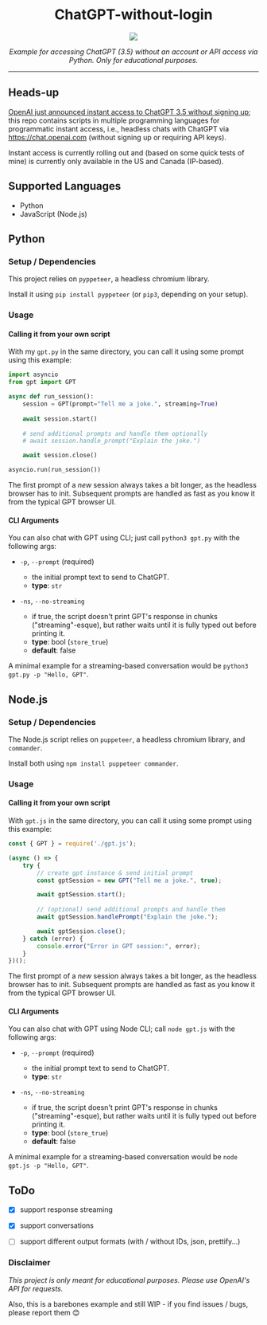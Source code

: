 <div align="center">
  <h1 align="center">ChatGPT-without-login</h1>
  <img src="https://github.com/mapluisch/Headless-ChatGPT/assets/31780571/c2f23c9d-4696-4ed1-a18a-12d2d7b05172">
  <p align="center"><em>Example for accessing ChatGPT (3.5) without an account or API access via Python. Only for educational purposes.</em></p>
</div>
<hr>

## Heads-up
[OpenAI just announced instant access to ChatGPT 3.5 without signing up](https://openai.com/blog/start-using-chatgpt-instantly); this repo contains scripts in multiple programming languages for programmatic instant access, i.e., headless chats with ChatGPT via https://chat.openai.com (without signing up or requiring API keys).

Instant access is currently rolling out and (based on some quick tests of mine) is currently only available in the US and Canada (IP-based).

## Supported Languages

- Python
- JavaScript (Node.js)

## Python

### Setup / Dependencies
This project relies on `pyppeteer`, a headless chromium library.

Install it using `pip install pyppeteer` (or `pip3`, depending on your setup).

### Usage

#### Calling it from your own script
With my `gpt.py` in the same directory, you can call it using some prompt using this example:
```python
import asyncio
from gpt import GPT

async def run_session():
    session = GPT(prompt="Tell me a joke.", streaming=True)
    
    await session.start() 
    
    # send additional prompts and handle them optionally
    # await session.handle_prompt("Explain the joke.")

    await session.close()

asyncio.run(run_session())
```

The first prompt of a *new* session always takes a bit longer, as the headless browser has to init. Subsequent prompts are handled as fast as you know it from the typical GPT browser UI.

#### CLI Arguments
You can also chat with GPT using CLI; just call `python3 gpt.py` with the following args:

- `-p`, `--prompt` (required)
  - the initial prompt text to send to ChatGPT.
  - **type**: `str`
  
- `-ns`, `--no-streaming`
  - if true, the script doesn't print GPT's response in chunks ("streaming"-esque), but rather waits until it is fully typed out before printing it.
  - **type**: bool (`store_true`)
  - **default**: false

A minimal example for a streaming-based conversation would be `python3 gpt.py -p "Hello, GPT"`.

## Node.js

### Setup / Dependencies
The Node.js script relies on `puppeteer`, a headless chromium library, and `commander`.

Install both using `npm install puppeteer commander`.

### Usage

#### Calling it from your own script
With `gpt.js` in the same directory, you can call it using some prompt using this example:
```javascript
const { GPT } = require('./gpt.js');

(async () => {
    try {
        // create gpt instance & send initial prompt
        const gptSession = new GPT("Tell me a joke.", true);

        await gptSession.start();
        
        // (optional) send additional prompts and handle them
        await gptSession.handlePrompt("Explain the joke.");

        await gptSession.close();
    } catch (error) {
        console.error("Error in GPT session:", error);
    }
})();
```

The first prompt of a *new* session always takes a bit longer, as the headless browser has to init. Subsequent prompts are handled as fast as you know it from the typical GPT browser UI.

#### CLI Arguments
You can also chat with GPT using Node CLI; call `node gpt.js` with the following args:

- `-p`, `--prompt` (required)
  - the initial prompt text to send to ChatGPT.
  - **type**: `str`
  
- `-ns`, `--no-streaming`
  - if true, the script doesn't print GPT's response in chunks ("streaming"-esque), but rather waits until it is fully typed out before printing it.
  - **type**: bool (`store_true`)
  - **default**: false

A minimal example for a streaming-based conversation would be `node gpt.js -p "Hello, GPT"`.

## ToDo
- [x] support response streaming
- [x] support conversations
- [ ] support different output formats (with / without IDs, json, prettify...)


### Disclaimer
*This project is only meant for educational purposes. Please use OpenAI's API for requests.*

Also, this is a barebones example and still WIP - if you find issues / bugs, please report them 😊
